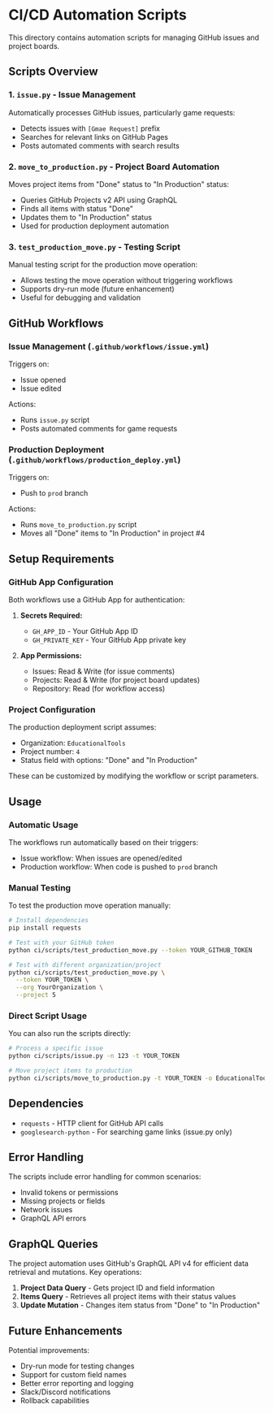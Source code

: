 # CI/CD Automation Scripts

This directory contains automation scripts for managing GitHub issues and project boards.

## Scripts Overview

### 1. `issue.py` - Issue Management
Automatically processes GitHub issues, particularly game requests:
- Detects issues with `[Gmae Request]` prefix
- Searches for relevant links on GitHub Pages
- Posts automated comments with search results

### 2. `move_to_production.py` - Project Board Automation
Moves project items from "Done" status to "In Production" status:
- Queries GitHub Projects v2 API using GraphQL
- Finds all items with status "Done"
- Updates them to "In Production" status
- Used for production deployment automation

### 3. `test_production_move.py` - Testing Script
Manual testing script for the production move operation:
- Allows testing the move operation without triggering workflows
- Supports dry-run mode (future enhancement)
- Useful for debugging and validation

## GitHub Workflows

### Issue Management (`.github/workflows/issue.yml`)
Triggers on:
- Issue opened
- Issue edited

Actions:
- Runs `issue.py` script
- Posts automated comments for game requests

### Production Deployment (`.github/workflows/production_deploy.yml`)
Triggers on:
- Push to `prod` branch

Actions:
- Runs `move_to_production.py` script
- Moves all "Done" items to "In Production" in project #4

## Setup Requirements

### GitHub App Configuration
Both workflows use a GitHub App for authentication:

1. **Secrets Required:**
   - `GH_APP_ID` - Your GitHub App ID
   - `GH_PRIVATE_KEY` - Your GitHub App private key

2. **App Permissions:**
   - Issues: Read & Write (for issue comments)
   - Projects: Read & Write (for project board updates)
   - Repository: Read (for workflow access)

### Project Configuration
The production deployment script assumes:
- Organization: `EducationalTools`
- Project number: `4`
- Status field with options: "Done" and "In Production"

These can be customized by modifying the workflow or script parameters.

## Usage

### Automatic Usage
The workflows run automatically based on their triggers:
- Issue workflow: When issues are opened/edited
- Production workflow: When code is pushed to `prod` branch

### Manual Testing
To test the production move operation manually:

```bash
# Install dependencies
pip install requests

# Test with your GitHub token
python ci/scripts/test_production_move.py --token YOUR_GITHUB_TOKEN

# Test with different organization/project
python ci/scripts/test_production_move.py \
  --token YOUR_TOKEN \
  --org YourOrganization \
  --project 5
```

### Direct Script Usage
You can also run the scripts directly:

```bash
# Process a specific issue
python ci/scripts/issue.py -n 123 -t YOUR_TOKEN

# Move project items to production
python ci/scripts/move_to_production.py -t YOUR_TOKEN -o EducationalTools -p 4
```

## Dependencies

- `requests` - HTTP client for GitHub API calls
- `googlesearch-python` - For searching game links (issue.py only)

## Error Handling

The scripts include error handling for common scenarios:
- Invalid tokens or permissions
- Missing projects or fields
- Network issues
- GraphQL API errors

## GraphQL Queries

The project automation uses GitHub's GraphQL API v4 for efficient data retrieval and mutations. Key operations:

1. **Project Data Query** - Gets project ID and field information
2. **Items Query** - Retrieves all project items with their status values
3. **Update Mutation** - Changes item status from "Done" to "In Production"

## Future Enhancements

Potential improvements:
- Dry-run mode for testing changes
- Support for custom field names
- Better error reporting and logging
- Slack/Discord notifications
- Rollback capabilities